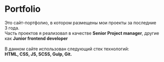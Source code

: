 # Portfolio
Это сайт-портфолио, в котором размещены мои проекты за последние 3 года.<br>
Часть проектов я реализовал в качестве <b>Senior Project manager</b>, другие как <b>Junior frontend developer</b><br>
<br>
В данном сайте использован следующий стек технологий:<br>
<b>HTML, CSS, JS, SCSS, Gulp, Git.</b>
